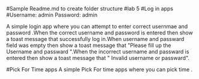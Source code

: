 #Sample Readme.md to create folder structure
#lab 5
#Log in apps
#Username: admin Password: admin

A simple login app where you can attempt to enter correct usernmae and password .When the correct username and password is entered then show a toast message that successfully log in.When username and passward field was empty then show a toast message that "Please fill up the
Username and passward ".When the incorrect username and passward is entered then show a toast message that " Invalid username or passward".

#Pick For Time apps
A simple Pick For time apps where you can pick time .